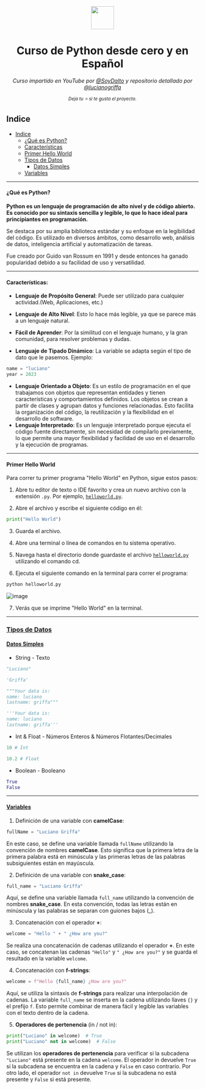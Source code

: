 <div align='center'>
  <img height="60" src="https://th.bing.com/th/id/R.c5e3c2f5e09713ea7bc42a4231401a16?rik=AyVL7zVsBfoOBw&pid=ImgRaw&r=0">
  <h1>Curso de Python desde cero y en Español</h1>
  
  <i>Curso impartido en YouTube por [@SoyDalto](https://www.youtube.com/@soydalto)</i>
  <i>y repositorio detallado por [@lucianogriffa](https://github.com/lucianogriffa)</i>
  
  <i><sup>Deja tu :star: si te gusta el proyecto.</sup></i>
</div>
 
## Indice 
- [Indice](#indice)  
  - [¿Qué es Python?](#qué-es-python)
  - [Características](#características)
  - [Primer Hello World](#primer-hello-world)
  - [Tipos de Datos](#tipos-de-datos)
    - [Datos Simples](#datos-simples)
  - [Variables](#variables)

---

#### ¿Qué es Python?
**Python es un lenguaje de programación de alto nivel y de código abierto. Es conocido por su sintaxis sencilla y legible, lo que lo hace ideal para principiantes en programación.** 

Se destaca por su amplia biblioteca estándar y su enfoque en la legibilidad del código. Es utilizado en diversos ámbitos, como desarrollo web, análisis de datos, inteligencia artificial y automatización de tareas. 

Fue creado por Guido van Rossum en 1991 y desde entonces ha ganado popularidad debido a su facilidad de uso y versatilidad.

---

#### Características:
- **Lenguaje de Propósito General**: Puede ser utilizado para cualquier actividad.(Web, Aplicaciones, etc.)

- **Lenguaje de Alto Nivel**: Esto lo hace más legible, ya que se parece más a un lenguaje natural.

- **Fácil de Aprender**: Por la similitud con el lenguaje humano, y la gran comunidad, para resolver problemas y dudas.

- **Lenguaje de Tipado Dinámico**: La variable se adapta según el tipo de dato que le pasemos. Ejemplo:
~~~Python
name = "luciano"
year = 2023
~~~
- **Lenguaje Orientado a Objeto**: Es un estilo de programación en el que trabajamos con objetos que representan entidades y tienen características y comportamientos definidos. Los objetos se crean a partir de clases y agrupan datos y funciones relacionadas. Esto facilita la organización del código, la reutilización y la flexibilidad en el desarrollo de software.
- **Lenguaje Interpretado**: Es un lenguaje interpretado porque ejecuta el código fuente directamente, sin necesidad de compilarlo previamente, lo que permite una mayor flexibilidad y facilidad de uso en el desarrollo y la ejecución de programas. 

---

#### Primer Hello World

Para correr tu primer programa "Hello World" en Python, sigue estos pasos:

1. Abre tu editor de texto o IDE favorito y crea un nuevo archivo con la extensión `.py`. Por ejemplo, [`helloworld.py`](./helloworld.py).

2. Abre el archivo y escribe el siguiente código en él:

```python
print("Hello World")
``` 
3. Guarda el archivo.

4. Abre una terminal o línea de comandos en tu sistema operativo.

5. Navega hasta el directorio donde guardaste el archivo [`helloworld.py`](./helloworld.py) utilizando el comando cd.

6. Ejecuta el siguiente comando en la terminal para correr el programa:

```bash
python helloworld.py
``` 
![image](https://github.com/lucianogriffa/python-soydalto/assets/73656863/682c05bf-91d1-4e0c-a70f-f102b4fb0518)

7. Verás que se imprime "Hello World" en la terminal.

---

### [Tipos de Datos](./DataTypes)
#### [Datos Simples](./DataTypes/simple-data.py)
- String - Texto
```python
"Luciano"

'Griffa' 

"""Your data is:
name: luciano
lastname: griffa"""

'''Your data is:
name: luciano
lastname: griffa'''
``` 
- Int & Float - Números Enteros & Números Flotantes/Decimales
```python
10 # Int

10.2 # Float
``` 
- Boolean - Booleano
```python 
True
False
``` 

---

#### [Variables](./Variables/variables.py)
1. Definición de una variable con **camelCase**:
```python 
fullName = "Luciano Griffa"
``` 
En este caso, se define una variable llamada `fullName` utilizando la convención de nombres **camelCase**. Esto significa que la primera letra de la primera palabra está en minúscula y las primeras letras de las palabras subsiguientes están en mayúscula.

2. Definición de una variable con **snake_case**:
```python 
full_name = "Luciano Griffa"
``` 
Aquí, se define una variable llamada `full_name` utilizando la convención de nombres **snake_case**. En esta convención, todas las letras están en minúscula y las palabras se separan con guiones bajos (_).

3. Concatenación con el operador **+**:
```python 
welcome = "Hello " + " ¿How are you?"
``` 
Se realiza una concatenación de cadenas utilizando el operador **+**. En este caso, se concatenan las cadenas `"Hello"` y `" ¿How are you?"` y se guarda el resultado en la variable `welcome`.

4. Concatenación con **f-strings**:
```python 
welcome = f"Hello {full_name} ¿How are you?"
``` 
Aquí, se utiliza la sintaxis de **f-strings** para realizar una interpolación de cadenas. La variable `full_name` se inserta en la cadena utilizando llaves `{}` y el prefijo `f`. Esto permite combinar de manera fácil y legible las variables con el texto dentro de la cadena.

5. **Operadores de pertenencia** (in / not in):
```python 
print("Luciano" in welcome)  # True
print("Luciano" not in welcome)  # False
``` 
Se utilizan los **operadores de pertenencia** para verificar si la subcadena `"Luciano"` está presente en la cadena `welcome`. El operador in devuelve `True` si la subcadena se encuentra en la cadena y `False` en caso contrario. Por otro lado, el operador `not in` devuelve `True` si la subcadena no está presente y `False` si está presente.
